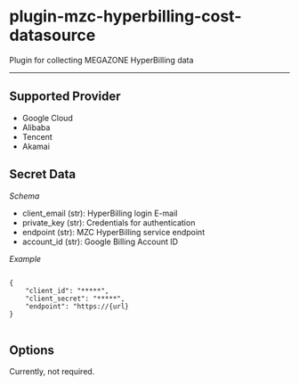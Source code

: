 # plugin-mzc-hyperbilling-cost-datasource
Plugin for collecting MEGAZONE HyperBilling data

---

## Supported Provider
* Google Cloud
* Alibaba
* Tencent
* Akamai

## Secret Data
*Schema*
* client_email (str): HyperBilling login E-mail 
* private_key (str): Credentials for authentication
* endpoint (str): MZC HyperBilling service endpoint
* account_id (str): Google Billing Account ID

*Example*
<pre>
<code>
{
    "client_id": "*****",
    "client_secret": "*****",
    "endpoint": "https://{url}
}
</code>
</pre>

## Options
Currently, not required.

